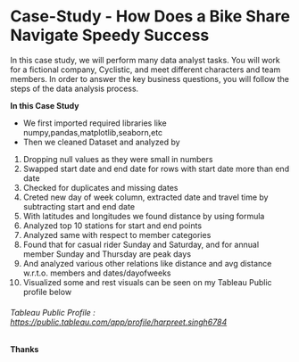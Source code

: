 # Case-Study - How Does a Bike Share Navigate Speedy Success

 In this case study, we will perform many data analyst tasks. You will work for a fictional company, Cyclistic, and meet different characters and team members. In order to answer the key business questions, you will follow the steps of the data analysis process. 
  
 **In this Case Study**

* We first imported required libraries like numpy,pandas,matplotlib,seaborn,etc
* Then we cleaned Dataset and analyzed by 
1. Dropping null values as they were small in numbers 
2. Swapped start date and end date for rows with start date more than end date
3. Checked for duplicates and missing dates
4. Creted new day of week column, extracted date and travel time by subtracting start and end date
5. With latitudes and longitudes we found distance by using formula
6. Analyzed top 10 stations for start and end points
7. Analyzed same with respect to member categories
8. Found that for casual rider Sunday and Saturday, and for annual member Sunday and Thursday are peak days
9. And analyzed various other relations like distance and avg distance w.r.t.o. members and dates/dayofweeks
10. Visualized some and rest visuals can be seen on my Tableau Public profile below

###### Tableau Public Profile :  <https://public.tableau.com/app/profile/harpreet.singh6784>
#### Thanks
